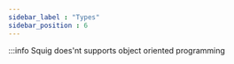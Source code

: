 ```yaml
---
sidebar_label : "Types"
sidebar_position : 6
---
```


:::info
Squig does'nt supports object oriented programming